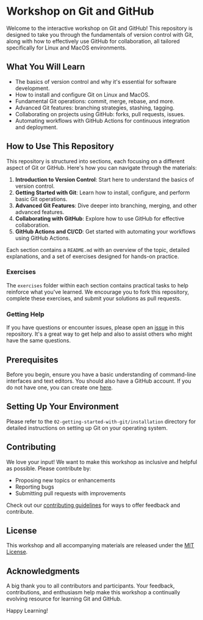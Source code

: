 # Workshop on Git and GitHub

Welcome to the interactive workshop on Git and GitHub! This repository is designed to take you through the fundamentals of version control with Git, along with how to effectively use GitHub for collaboration, all tailored specifically for Linux and MacOS environments.

## What You Will Learn

- The basics of version control and why it's essential for software development.
- How to install and configure Git on Linux and MacOS.
- Fundamental Git operations: commit, merge, rebase, and more.
- Advanced Git features: branching strategies, stashing, tagging.
- Collaborating on projects using GitHub: forks, pull requests, issues.
- Automating workflows with GitHub Actions for continuous integration and deployment.

## How to Use This Repository

This repository is structured into sections, each focusing on a different aspect of Git or GitHub. Here's how you can navigate through the materials:

1. **Introduction to Version Control**: Start here to understand the basics of version control.
2. **Getting Started with Git**: Learn how to install, configure, and perform basic Git operations.
3. **Advanced Git Features**: Dive deeper into branching, merging, and other advanced features.
4. **Collaborating with GitHub**: Explore how to use GitHub for effective collaboration.
5. **GitHub Actions and CI/CD**: Get started with automating your workflows using GitHub Actions.

Each section contains a `README.md` with an overview of the topic, detailed explanations, and a set of exercises designed for hands-on practice.

### Exercises

The `exercises` folder within each section contains practical tasks to help reinforce what you've learned. We encourage you to fork this repository, complete these exercises, and submit your solutions as pull requests.

### Getting Help

If you have questions or encounter issues, please open an [issue](https://github.com/yourusername/workshop-on-git-and-github/issues) in this repository. It's a great way to get help and also to assist others who might have the same questions.

## Prerequisites

Before you begin, ensure you have a basic understanding of command-line interfaces and text editors. You should also have a GitHub account. If you do not have one, you can create one [here](https://github.com/join).

## Setting Up Your Environment

Please refer to the `02-getting-started-with-git/installation` directory for detailed instructions on setting up Git on your operating system.

## Contributing

We love your input! We want to make this workshop as inclusive and helpful as possible. Please contribute by:

- Proposing new topics or enhancements
- Reporting bugs
- Submitting pull requests with improvements

Check out our [contributing guidelines](CONTRIBUTING.md) for ways to offer feedback and contribute.

## License

This workshop and all accompanying materials are released under the [MIT License](LICENSE).

## Acknowledgments

A big thank you to all contributors and participants. Your feedback, contributions, and enthusiasm help make this workshop a continually evolving resource for learning Git and GitHub.

Happy Learning!


